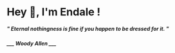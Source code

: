 <h1 title="head"> Hey 👋, I'm Endale !</h1>

**<h5><i>" Eternal nothingness is fine if you happen to be dressed for it. "</i></h5>**

*<b>___ Woody Allen ___</b>*
